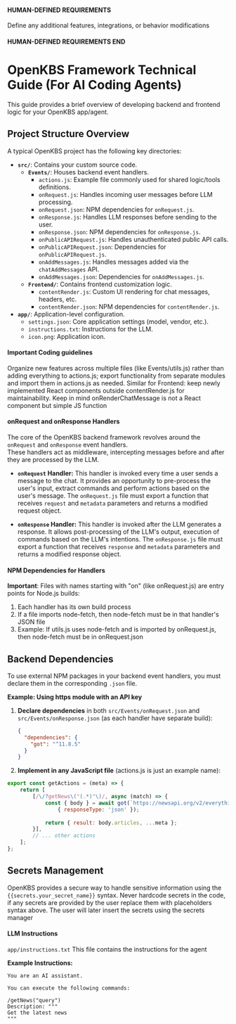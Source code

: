 #### HUMAN-DEFINED REQUIREMENTS

Define any additional features, integrations, or behavior modifications

#### HUMAN-DEFINED REQUIREMENTS END


# OpenKBS Framework Technical Guide (For AI Coding Agents)

This guide provides a brief overview of developing backend and frontend logic for your OpenKBS app/agent.

## Project Structure Overview

A typical OpenKBS project has the following key directories:

*   **`src/`**: Contains your custom source code.
    *   **`Events/`**: Houses backend event handlers.
        *   `actions.js`: Example file commonly used for shared logic/tools definitions.
        *   `onRequest.js`: Handles incoming user messages before LLM processing.
        *   `onRequest.json`: NPM dependencies for `onRequest.js`.
        *   `onResponse.js`: Handles LLM responses before sending to the user.
        *   `onResponse.json`: NPM dependencies for `onResponse.js`.
        *   `onPublicAPIRequest.js`: Handles unauthenticated public API calls.
        *   `onPublicAPIRequest.json`: Dependencies for `onPublicAPIRequest.js`.
        *   `onAddMessages.js`: Handles messages added via the `chatAddMessages` API.
        *   `onAddMessages.json`: Dependencies for `onAddMessages.js`.
    *   **`Frontend/`**: Contains frontend customization logic.
        *   `contentRender.js`: Custom UI rendering for chat messages, headers, etc.
        *   `contentRender.json`: NPM dependencies for `contentRender.js`.
*   **`app/`**: Application-level configuration.
    *   `settings.json`: Core application settings (model, vendor, etc.).
    *   `instructions.txt`: Instructions for the LLM.
    *   `icon.png`: Application icon.

#### Important Coding guidelines
Organize new features across multiple files (like Events/utils.js) rather than adding everything to actions.js; export functionality from separate modules and import them in actions.js as needed.
Similar for Frontend: keep newly implemented React components outside contentRender.js for maintainability.
Keep in mind onRenderChatMessage is not a React component but simple JS function
#### onRequest and onResponse Handlers

The core of the OpenKBS backend framework revolves around the `onRequest` and `onResponse` event handlers.  
These handlers act as middleware, intercepting messages before and after they are processed by the LLM.

* **`onRequest` Handler:** This handler is invoked every time a user sends a message to the chat. It provides an opportunity to pre-process the user's input, extract commands and perform actions based on the user's message. The `onRequest.js` file must export a function that receives `request` and `metadata` parameters and returns a modified request object.

* **`onResponse` Handler:** This handler is invoked after the LLM generates a response. It allows post-processing of the LLM's output, execution of commands based on the LLM's intentions. The `onResponse.js` file must export a function that receives `response` and `metadata` parameters and returns a modified response object.

#### NPM Dependencies for Handlers

**Important**: Files with names starting with "on" (like onRequest.js) are entry points for Node.js builds:

1. Each handler has its own build process
2. If a file imports node-fetch, then node-fetch must be in that handler's JSON file
3. Example: If utils.js uses node-fetch and is imported by onRequest.js, then node-fetch must be in onRequest.json


## Backend Dependencies

To use external NPM packages in your backend event handlers, you must declare them in the corresponding `.json` file.

**Example: Using https module with an API key**

1. **Declare dependencies** in both `src/Events/onRequest.json` and `src/Events/onResponse.json` (as each handler have separate build):
    ```json
    {
      "dependencies": {
        "got": "^11.8.5"
      }
    }
    ```

2.  **Implement in any JavaScript file** (actions.js is just an example name):

```javascript
export const getActions = (meta) => {
    return [
        [/\/?getNews\("(.*)"\)/, async (match) => {
            const { body } = await got(`https://newsapi.org/v2/everything?q=${match[1]}&apiKey={{secrets.news_api_key}}`, 
                { responseType: 'json' });
            
            return { result: body.articles, ...meta };
        }],
        // ... other actions
    ];
};
```
    
## Secrets Management
OpenKBS provides a secure way to handle sensitive information using the `{{secrets.your_secret_name}}` syntax.
Never hardcode secrets in the code, if any secrets are provided by the user replace them with placeholders syntax above.
The user will later insert the secrets using the secrets manager

#### LLM Instructions
`app/instructions.txt`
This file contains the instructions for the agent

**Example Instructions:**

```
You are an AI assistant.

You can execute the following commands:

/getNews("query")
Description: """
Get the latest news
"""
```